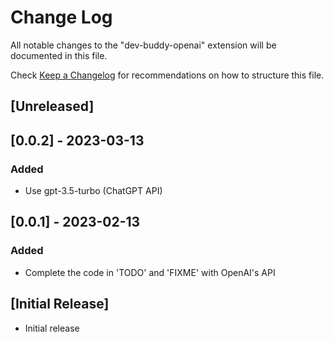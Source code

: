# Change Log

All notable changes to the "dev-buddy-openai" extension will be documented in this file.

Check [Keep a Changelog](http://keepachangelog.com/) for recommendations on how to structure this file.

## [Unreleased]

## [0.0.2] - 2023-03-13
### Added
- Use gpt-3.5-turbo (ChatGPT API)

## [0.0.1] - 2023-02-13
### Added
- Complete the code in 'TODO' and 'FIXME' with OpenAI's API

## [Initial Release]
- Initial release
